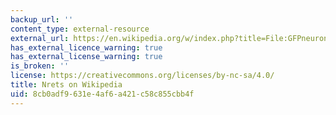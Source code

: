 ```yaml
---
backup_url: ''
content_type: external-resource
external_url: https://en.wikipedia.org/w/index.php?title=File:GFPneuron.png
has_external_licence_warning: true
has_external_license_warning: true
is_broken: ''
license: https://creativecommons.org/licenses/by-nc-sa/4.0/
title: Nrets on Wikipedia
uid: 8cb0adf9-631e-4af6-a421-c58c855cbb4f
---
```

